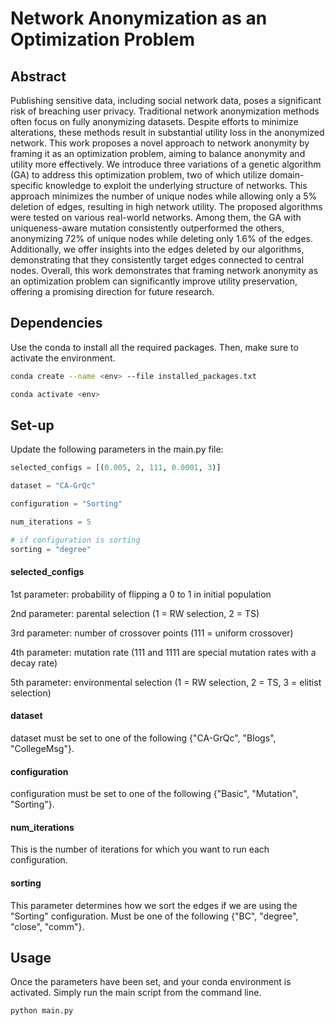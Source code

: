 # Network Anonymization as an Optimization Problem

## Abstract

Publishing sensitive data, including social network data, poses a significant risk of breaching user privacy. Traditional network anonymization methods often focus on fully anonymizing datasets. Despite efforts to minimize alterations, these methods result in substantial utility loss in the anonymized network. This work proposes a novel approach to network anonymity by framing it as an optimization problem, aiming to balance anonymity and utility more effectively. We introduce three variations of a genetic algorithm (GA) to address this optimization problem, two of which utilize domain-specific knowledge to exploit the underlying structure of networks. This approach minimizes the number of unique nodes while allowing only a 5% deletion of edges, resulting in high network utility. The proposed algorithms were tested on various real-world networks. Among them, the GA with uniqueness-aware mutation consistently outperformed the others, anonymizing 72% of unique nodes while deleting only 1.6% of the edges. Additionally, we offer insights into the edges deleted by our algorithms, demonstrating that they consistently target edges connected to central nodes. Overall, this work demonstrates that framing network anonymity as an optimization problem can significantly improve utility preservation, offering a promising direction for future research.

## Dependencies

Use the conda to install all the required packages. Then, make sure to activate the environment.

```bash
conda create --name <env> --file installed_packages.txt

conda activate <env>
```

## Set-up
Update the following parameters in the main.py file:

```python
selected_configs = [(0.005, 2, 111, 0.0001, 3)]

dataset = "CA-GrQc"

configuration = "Sorting"

num_iterations = 5

# if configuration is sorting
sorting = "degree"
```

#### selected_configs

1st parameter: probability of flipping a 0 to 1 in initial population

2nd parameter: parental selection (1 = RW selection, 2 = TS)

3rd parameter: number of crossover points (111 = uniform crossover)

4th parameter: mutation rate (111 and 1111 are special mutation rates with a decay rate)

5th parameter: environmental selection (1 = RW selection, 2 = TS, 3 = elitist selection)

#### dataset
dataset must be set to one of the following {"CA-GrQc", "Blogs", "CollegeMsg"}.

#### configuration
configuration must be set to one of the following {"Basic", "Mutation", "Sorting"}.

#### num_iterations
This is the number of iterations for which you want to run each configuration.

#### sorting
This parameter determines how we sort the edges if we are using the "Sorting" configuration. Must be one of the following {"BC", "degree", "close", "comm"}.


## Usage

Once the parameters have been set, and your conda environment is activated. Simply run the main script from the command line.

```bash
python main.py
```